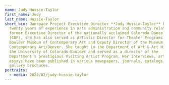```yaml
---
name: Judy Hussie-Taylor
first_name: Judy
last_name: Hussie-Taylor
short_bio: Danspace Project Executive Director **Judy Hussie-Taylor** has over
  twenty years of experience in arts administration and community relations. The
  former Executive Director of the nationally acclaimed Colorado Dance Festival
  (CDF), she has also served as Artistic Director for Theater Programs at the
  Boulder Museum of Contemporary Art and Deputy Director of the Museum of
  Contemporary Art/Denver. She taught in the Department of Art & Art History at
  the University of Colorado-Boulder and served as a director of the
  Department’s prestigious Visiting Artist Program. Her interviews, articles and
  essays have been published in various newspapers, journals, catalogs, and
  gallery brochures.
portraits:
  - media: 2023/02/judy-hussie-taylor
---
```

